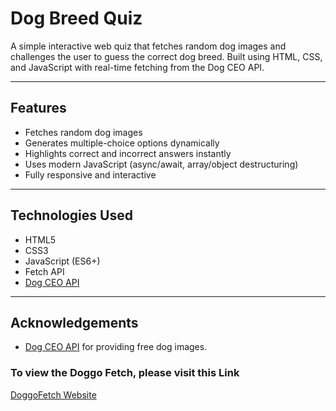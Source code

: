 # Dog Breed Quiz

A simple interactive web quiz that fetches random dog images and challenges the user to guess the correct dog breed. Built using HTML, CSS, and JavaScript with real-time fetching from the Dog CEO API.

---

## Features

- Fetches random dog images
- Generates multiple-choice options dynamically
- Highlights correct and incorrect answers instantly
- Uses modern JavaScript (async/await, array/object destructuring)
- Fully responsive and interactive

---

## Technologies Used

- HTML5
- CSS3
- JavaScript (ES6+)
- Fetch API
- [Dog CEO API](https://dog.ceo/dog-api/)

---

## Acknowledgements

- [Dog CEO API](https://dog.ceo/dog-api/) for providing free dog images.

### To view the Doggo Fetch, please visit this Link

[DoggoFetch Website](https://dog-breed-quiz-app.vercel.app/) 

  